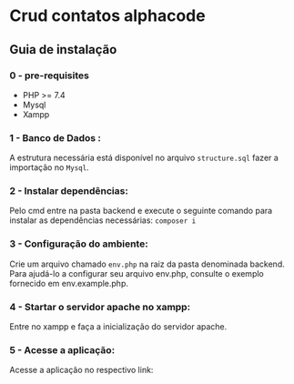 # Crud contatos alphacode

## Guia de instalação

### 0 - pre-requisites
- PHP >= 7.4
- Mysql
- Xampp

### 1 - Banco de Dados :
A estrutura necessária está disponível no arquivo <code>structure.sql</code> fazer a importação no <code>Mysql</code>.

### 2 - Instalar dependências:
Pelo cmd entre na pasta backend e execute o seguinte comando para instalar as dependências necessárias: <code>composer i</code>

### 3 - Configuração do ambiente:
Crie um arquivo chamado <code>env.php</code> na raiz da pasta denominada backend.
Para ajudá-lo a configurar seu arquivo env.php, consulte o exemplo fornecido em env.example.php.

### 4 - Startar o servidor apache no xampp:
Entre no xampp e faça a inicialização do servidor apache.

### 5 - Acesse a aplicação:
Acesse a aplicação no respectivo link: 



